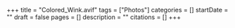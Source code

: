 +++
title = "Colored_Wink.avif"
tags = ["Photos"]
categories = []
startDate = ""
draft = false
pages = []
description = ""
citations = []
+++
